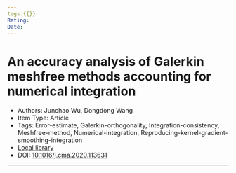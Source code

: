 ```yaml
---
tags:{{}}
Rating:
Date:
---
```

 # An accuracy analysis of Galerkin meshfree methods accounting for numerical integration
* Authors: Junchao Wu, Dongdong Wang
* Item Type: Article
* Tags: Error-estimate, Galerkin-orthogonality, Integration-consistency, Meshfree-method, Numerical-integration, Reproducing-kernel-gradient-smoothing-integration
* [Local library](zotero://select/items/1_ZDRKJGQ3)
* DOI: [10.1016/j.cma.2020.113631](https://doi.org/10.1016/j.cma.2020.113631)
---

